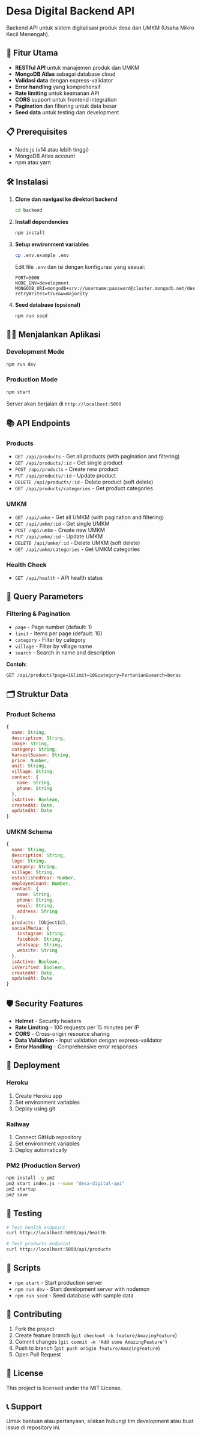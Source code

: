 # Desa Digital Backend API

Backend API untuk sistem digitalisasi produk desa dan UMKM (Usaha Mikro Kecil Menengah).

## 🚀 Fitur Utama

- **RESTful API** untuk manajemen produk dan UMKM
- **MongoDB Atlas** sebagai database cloud
- **Validasi data** dengan express-validator
- **Error handling** yang komprehensif
- **Rate limiting** untuk keamanan API
- **CORS** support untuk frontend integration
- **Pagination** dan filtering untuk data besar
- **Seed data** untuk testing dan development

## 📋 Prerequisites

- Node.js (v14 atau lebih tinggi)
- MongoDB Atlas account
- npm atau yarn

## 🛠️ Instalasi

1. **Clone dan navigasi ke direktori backend**
   ```bash
   cd backend
   ```

2. **Install dependencies**
   ```bash
   npm install
   ```

3. **Setup environment variables**
   ```bash
   cp .env.example .env
   ```
   
   Edit file `.env` dan isi dengan konfigurasi yang sesuai:
   ```env
   PORT=5000
   NODE_ENV=development
   MONGODB_URI=mongodb+srv://username:password@cluster.mongodb.net/desa_digital?retryWrites=true&w=majority
   ```

4. **Seed database (opsional)**
   ```bash
   npm run seed
   ```

## 🏃‍♂️ Menjalankan Aplikasi

### Development Mode
```bash
npm run dev
```

### Production Mode
```bash
npm start
```

Server akan berjalan di `http://localhost:5000`

## 📚 API Endpoints

### Products
- `GET /api/products` - Get all products (with pagination and filtering)
- `GET /api/products/:id` - Get single product
- `POST /api/products` - Create new product
- `PUT /api/products/:id` - Update product
- `DELETE /api/products/:id` - Delete product (soft delete)
- `GET /api/products/categories` - Get product categories

### UMKM
- `GET /api/umkm` - Get all UMKM (with pagination and filtering)
- `GET /api/umkm/:id` - Get single UMKM
- `POST /api/umkm` - Create new UMKM
- `PUT /api/umkm/:id` - Update UMKM
- `DELETE /api/umkm/:id` - Delete UMKM (soft delete)
- `GET /api/umkm/categories` - Get UMKM categories

### Health Check
- `GET /api/health` - API health status

## 📝 Query Parameters

### Filtering & Pagination
- `page` - Page number (default: 1)
- `limit` - Items per page (default: 10)
- `category` - Filter by category
- `village` - Filter by village name
- `search` - Search in name and description

**Contoh:**
```
GET /api/products?page=1&limit=10&category=Pertanian&search=beras
```

## 🗂️ Struktur Data

### Product Schema
```javascript
{
  name: String,
  description: String,
  image: String,
  category: String,
  harvestSeason: String,
  price: Number,
  unit: String,
  village: String,
  contact: {
    name: String,
    phone: String
  },
  isActive: Boolean,
  createdAt: Date,
  updatedAt: Date
}
```

### UMKM Schema
```javascript
{
  name: String,
  description: String,
  logo: String,
  category: String,
  village: String,
  establishedYear: Number,
  employeeCount: Number,
  contact: {
    name: String,
    phone: String,
    email: String,
    address: String
  },
  products: [ObjectId],
  socialMedia: {
    instagram: String,
    facebook: String,
    whatsapp: String,
    website: String
  },
  isActive: Boolean,
  isVerified: Boolean,
  createdAt: Date,
  updatedAt: Date
}
```

## 🛡️ Security Features

- **Helmet** - Security headers
- **Rate Limiting** - 100 requests per 15 minutes per IP
- **CORS** - Cross-origin resource sharing
- **Data Validation** - Input validation dengan express-validator
- **Error Handling** - Comprehensive error responses

## 🚀 Deployment

### Heroku
1. Create Heroku app
2. Set environment variables
3. Deploy using git

### Railway
1. Connect GitHub repository
2. Set environment variables
3. Deploy automatically

### PM2 (Production Server)
```bash
npm install -g pm2
pm2 start index.js --name "desa-digital-api"
pm2 startup
pm2 save
```

## 🧪 Testing

```bash
# Test health endpoint
curl http://localhost:5000/api/health

# Test products endpoint
curl http://localhost:5000/api/products
```

## 📄 Scripts

- `npm start` - Start production server
- `npm run dev` - Start development server with nodemon
- `npm run seed` - Seed database with sample data

## 🤝 Contributing

1. Fork the project
2. Create feature branch (`git checkout -b feature/AmazingFeature`)
3. Commit changes (`git commit -m 'Add some AmazingFeature'`)
4. Push to branch (`git push origin feature/AmazingFeature`)
5. Open Pull Request

## 📝 License

This project is licensed under the MIT License.

## 📞 Support

Untuk bantuan atau pertanyaan, silakan hubungi tim development atau buat issue di repository ini.